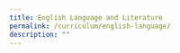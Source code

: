 ```yaml
---
title: English Language and Literature
permalink: /curriculum/english-language/
description: ""
---
```

